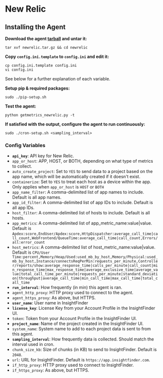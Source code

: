 # New Relic
## Installing the Agent
**Download the agent [tarball](https://github.com/insightfinder/InsightAgent/raw/master/newrelic/newrelic.tar.gz) and untar it:**
```
tar xvf newrelic.tar.gz && cd newrelic
```

**Copy `config.ini.template` to `config.ini` and edit it:**
```
cp config.ini.template config.ini
vi config.ini
```
See below for a further explanation of each variable.

**Setup pip & required packages:**
```
sudo ./pip-setup.sh
```

**Test the agent:**
```
python getmetrics_newrelic.py -t
```

**If satisfied with the output, configure the agent to run continuously:**
```
sudo ./cron-setup.sh <sampling_interval>
```

### Config Variables
* **`api_key`**: API key for New Relic.
* `app_or_host`: APP, HOST, or BOTH, depending on what type of metrics to collect.
* `auto_create_project`: Set to `YES` to send data to a project based on the app name, which will be automatically created if it doesn't exist.
* `containerize`: Set to `YES` to treat each host as a device within the app. Only applies when `app_or_host` is `HOST` or `BOTH`
* `app_name_filter`: A comma-delimited list of app names to include. Default is all app names.
* `app_id_filter`: A comma-delimited list of app IDs to include. Default is all app IDs.
* `host_filter`: A comma-delimited list of hosts to include. Default is all hosts.
* `app_metrics`: A comma-delimited list of app_metric_name:value|value. Default is `Apdex:score,EndUser/Apdex:score,HttpDispatcher:average_call_time|call_count,WebFrontend/QueueTime:average_call_time|call_count,Errors/all:error_count`
* `host_metrics`: A comma-delimited list of host_metric_name:value|value. Default is `CPU/User Time:percent,Memory/Heap/Used:used_mb_by_host,Memory/Physical:used_mb_by_host,Instance/connectsReqPerMin:requests_per_minute,Controller/reports/show:average_response_time|calls_per_minute|call_count|min_response_time|max_response_time|average_exclusive_time|average_value|total_call_time_per_minute|requests_per_minute|standard_deviation|throughput|average_call_time|min_call_time|max_call_time|total_call_time`
* **`run_interval`**: How frequently (in min) this agent is ran.
* `agent_http_proxy`: HTTP proxy used to connect to the agent.
* `agent_https_proxy`: As above, but HTTPS.
* **`user_name`**: User name in InsightFinder
* **`license_key`**: License Key from your Account Profile in the InsightFinder UI.
* `token`: Token from your Account Profile in the InsightFinder UI.
* **`project_name`**: Name of the project created in the InsightFinder UI.
* `system_name`: System name to add to each project data is sent to from this agent.
* **`sampling_interval`**: How frequently data is collected. Should match the interval used in cron.
* `chunk_size_kb`: Size of chunks (in KB) to send to InsightFinder. Default is `2048`.
* `url`: URL for InsightFinder. Default is `https://app.insightfinder.com`.
* `if_http_proxy`: HTTP proxy used to connect to InsightFinder.
* `if_https_proxy`: As above, but HTTPS.
